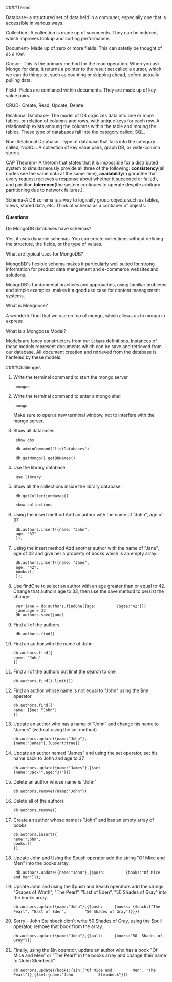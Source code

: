 ####Terms

Database- a structured set of data held in a computer, especially one that is accessible in various ways.

Collection- A collection is made up of socuments. They can be indexed, which improves lookup and sorting performance.

Document- Made up of zero or more fields. This can safetly be thought of as a row.

Cursor- This is the primary method for the read operation. When you ask Mongo for data, it returns a pointer to the result set called a cursor, which we can do things to, such as counting or skipping ahead, before actually pulling data.

Field- Fields are contianed within documents. They are made up of key value pairs.

CRUD- Create, Read, Update, Delete

Relational Database- The model of DB orginizes data into one or more tables, or relation of columns and rows, with unique keys for each row. A relationship exists amoung the columns within the table and moung the tables. These type of databases fall into the category called, SQL.

Non-Relational Database- Type of database that falls into the category called, NoSQL. A collection of key value pairs, graph DB, or wide-column stores.

CAP Theorem- A therom that states that it is impossible for a distributed system to simultaneously provide all three of the following: **consistency**(all nodes see the same data at the same time), **availability**(a garuntee that every request recieves a response about whether it succeded or failed), and partition **tolerence**(the system continues to operate despite arbitrary partitioning due to network failures.).

Schema-A DB schema is a way to logically group objects such as tables, views, stored data, etc. Think of schema as a contianer of objects.

#### Questions

Do MongoDB databases have schemas?

Yes, it uses dynamic schemas. You can create collections without defining the structure, the fields, or the type of values.

What are typical uses for MongoDB?

MongoBD's flexible schema makes it particularly well suited for strong information for product data mangement and e-commerce websites and solutions.

MongoDB's fundamental practices and approaches, using familiar problems and simple examples, makes it a good use case for content management systems.

What is Mongoose?

A wonderful tool that we use on top of mongo, which allows us to mongo in express

What is a Mongoose Model?

Models are fancy constructors from our `Schema` definitions. Instances of these models represent documents which can be save and retrieved from our database. All document creation and retrieved from the database is hanfeled by these models.

####Challenges

1. Write the terminal command to start the mongo server

		mongod

2. Write the terminal command to enter a mongo shell
	
		mongo
	
	Make sure to open a new terminal window, not to interfere with the mongo server.
	
3. Show all databases

		show dbs
		
		db.adminCommand('listDatabases')
		
		db.getMongo().getDBNames()

4. Use the library database

		use library
		
5. Show all the collections inside the library database

		db.getCollectionNames()
		
		show collections


6. Using the insert method Add an author with the name of "John", age of 37

		db.authors.insert({name: "John",
		age: "37"
		});


7. Using the insert method Add another author with the name of "Jane", age of 42 and give her a property of books which is an empty array.
		
		db.authors.insert({name: "Jane",
		age: "42",
		books:[]
		});

8. Use findOne to select an author with an age greater than or equal to 42. Change that authors age to 33, then use the save method to persist the change.

		var jane = db.authors.findOne({age:			{$gte:"42"}})
		jane.age = 33
		db.authors.save(jane)


9. Find all of the authors

		db.authors.find()


10. Find an author with the name of John

		db.authors.find({
		name: "John"
		})

11. Find all of the authors but limit the search to one

		db.authors.find().limit(1)

12. Find an author whose name is not equal to "John" using the $ne operator

		db.authors.find({
		name: {$ne: "John"}
		})

13. Update an author who has a name of "John" and change his name to "James" (without using the set method)

		db.authors.update({name:"John"},		
		{name:"James"},{upsert:true})

14. Update an author named "James" and using the set operator, set his name back to John and age to 37.

		db.authors.update({name:"James"},{$set			{name:"Jack"",age:"37"}})
	
15. Delete an author whose name is "John"
	
		db.authors.remove({name:"John"})

16. Delete all of the authors

		db.authors.remove()

17. Create an author whose name is "John" and has an empty array of books
	
		db.authors.insert({
		name:"John",
		books:[]
		});

18. Update John and Using the $push operator add the string "Of Mice and Men" into the books array.

		 db.authors.update({name:"John"},{$push:	     {books:"Of Mice and Men"}});

19. Update John and using the $push and $each operators add the strings "Grapes of Wrath", "The Pearl", "East of Eden", "50 Shades of Gray" into the books array.

		db.authors.update({name:"John"},{$push:		{books:	{$each:["The Pearl", "East of Eden", 		"50 Shades of Gray"]}}})

20. Sorry - John Steinbeck didn't write 50 Shades of Gray, using the $pull operator, remove that book from the array.

		db.authors.update({name:"John"},{$pull:		{books:"50 	Shades of Gray"}})
	
21. Finally, using the $in operator, update an author who has a book "Of Mice and Men" or "The Pearl" in the books array and change their name to "John Steinbeck"

	
		db.authors.update({books:{$in:["Of Mice and 		Men", "The Pearl"]},{$set:{name:"John 			Steinbeck"}})